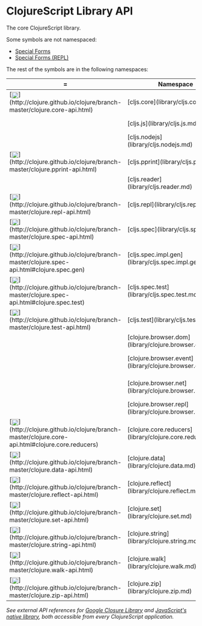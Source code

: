 # ClojureScript Library API

The core ClojureScript library.

Some symbols are not namespaced:

- [Special Forms](library/special.md)
- [Special Forms (REPL)](library/specialrepl.md)

The rest of the symbols are in the following namespaces:

 <table>
<thead><tr>
<th>=</th>
<th>Namespace</th>
<th>Description</th>
</tr></thead>
<tr>
<td>[<img width="18px" valign="middle" src="http://i.imgur.com/1GjPKvB.png">](http://clojure.github.io/clojure/branch-master/clojure.core-api.html)</td>
<td>[cljs.core](library/cljs.core.md)</td>
<td>fundamental library of the ClojureScript language</td>
</tr>
<tr>
<td></td>
<td>[cljs.js](library/cljs.js.md)</td>
<td>compile/analyze ClojureScript code at runtime.</td>
</tr>
<tr>
<td></td>
<td>[cljs.nodejs](library/cljs.nodejs.md)</td>
<td>nodejs support functions</td>
</tr>
<tr>
<td>[<img width="18px" valign="middle" src="http://i.imgur.com/1GjPKvB.png">](http://clojure.github.io/clojure/branch-master/clojure.pprint-api.html)</td>
<td>[cljs.pprint](library/cljs.pprint.md)</td>
<td>a pretty-printer for printing data structures</td>
</tr>
<tr>
<td></td>
<td>[cljs.reader](library/cljs.reader.md)</td>
<td>a reader to parse text and produce data structures</td>
</tr>
<tr>
<td>[<img width="18px" valign="middle" src="http://i.imgur.com/1GjPKvB.png">](http://clojure.github.io/clojure/branch-master/clojure.repl-api.html)</td>
<td>[cljs.repl](library/cljs.repl.md)</td>
<td>macros auto-imported into a ClojureScript REPL</td>
</tr>
<tr>
<td>[<img width="18px" valign="middle" src="http://i.imgur.com/1GjPKvB.png">](http://clojure.github.io/clojure/branch-master/clojure.spec-api.html)</td>
<td>[cljs.spec](library/cljs.spec.md)</td>
<td></td>
</tr>
<tr>
<td>[<img width="18px" valign="middle" src="http://i.imgur.com/1GjPKvB.png">](http://clojure.github.io/clojure/branch-master/clojure.spec-api.html#clojure.spec.gen)</td>
<td>[cljs.spec.impl.gen](library/cljs.spec.impl.gen.md)</td>
<td></td>
</tr>
<tr>
<td>[<img width="18px" valign="middle" src="http://i.imgur.com/1GjPKvB.png">](http://clojure.github.io/clojure/branch-master/clojure.spec-api.html#clojure.spec.test)</td>
<td>[cljs.spec.test](library/cljs.spec.test.md)</td>
<td></td>
</tr>
<tr>
<td>[<img width="18px" valign="middle" src="http://i.imgur.com/1GjPKvB.png">](http://clojure.github.io/clojure/branch-master/clojure.test-api.html)</td>
<td>[cljs.test](library/cljs.test.md)</td>
<td>a unit-testing framework</td>
</tr>
<tr>
<td></td>
<td>[clojure.browser.dom](library/clojure.browser.dom.md)</td>
<td>browser DOM library, wrapping [goog.dom](http://www.closurecheatsheet.com/dom)</td>
</tr>
<tr>
<td></td>
<td>[clojure.browser.event](library/clojure.browser.event.md)</td>
<td>browser event library, wrapping [goog.events](http://www.closurecheatsheet.com/events)</td>
</tr>
<tr>
<td></td>
<td>[clojure.browser.net](library/clojure.browser.net.md)</td>
<td>network communication library, wrapping [goog.net](http://www.closurecheatsheet.com/net)</td>
</tr>
<tr>
<td></td>
<td>[clojure.browser.repl](library/clojure.browser.repl.md)</td>
<td>evaluate compiled cljs in a browser. send results back to server</td>
</tr>
<tr>
<td>[<img width="18px" valign="middle" src="http://i.imgur.com/1GjPKvB.png">](http://clojure.github.io/clojure/branch-master/clojure.core-api.html#clojure.core.reducers)</td>
<td>[clojure.core.reducers](library/clojure.core.reducers.md)</td>
<td>a library for reduction and parallel folding (parallelism not supported)</td>
</tr>
<tr>
<td>[<img width="18px" valign="middle" src="http://i.imgur.com/1GjPKvB.png">](http://clojure.github.io/clojure/branch-master/clojure.data-api.html)</td>
<td>[clojure.data](library/clojure.data.md)</td>
<td>non-core data functions</td>
</tr>
<tr>
<td>[<img width="18px" valign="middle" src="http://i.imgur.com/1GjPKvB.png">](http://clojure.github.io/clojure/branch-master/clojure.reflect-api.html)</td>
<td>[clojure.reflect](library/clojure.reflect.md)</td>
<td>deprecated</td>
</tr>
<tr>
<td>[<img width="18px" valign="middle" src="http://i.imgur.com/1GjPKvB.png">](http://clojure.github.io/clojure/branch-master/clojure.set-api.html)</td>
<td>[clojure.set](library/clojure.set.md)</td>
<td>set operations such as union/intersection</td>
</tr>
<tr>
<td>[<img width="18px" valign="middle" src="http://i.imgur.com/1GjPKvB.png">](http://clojure.github.io/clojure/branch-master/clojure.string-api.html)</td>
<td>[clojure.string](library/clojure.string.md)</td>
<td>string operations</td>
</tr>
<tr>
<td>[<img width="18px" valign="middle" src="http://i.imgur.com/1GjPKvB.png">](http://clojure.github.io/clojure/branch-master/clojure.walk-api.html)</td>
<td>[clojure.walk](library/clojure.walk.md)</td>
<td>a generic tree walker for Clojure data structures</td>
</tr>
<tr>
<td>[<img width="18px" valign="middle" src="http://i.imgur.com/1GjPKvB.png">](http://clojure.github.io/clojure/branch-master/clojure.zip-api.html)</td>
<td>[clojure.zip](library/clojure.zip.md)</td>
<td>functional hierarchical zipper, w/ navigation/editing/enumeration</td>
</tr>
</table>

_See external API references for [Google Closure Library] and [JavaScript's
native library], both accessible from every ClojureScript application._

[Google Closure Library]:http://google.github.io/closure-library/api/
[JavaScript's native library]:https://developer.mozilla.org/docs/Web/JavaScript/Reference

